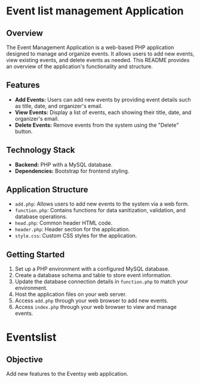 
# Event list management Application

## Overview

The Event Management Application is a web-based PHP application designed to manage and organize events. It allows users to add new events, view existing events, and delete events as needed. This README provides an overview of the application's functionality and structure.

## Features

- **Add Events:** Users can add new events by providing event details such as title, date, and organizer's email.
- **View Events:** Display a list of events, each showing their title, date, and organizer's email.
- **Delete Events:** Remove events from the system using the "Delete" button.

## Technology Stack

- **Backend:** PHP with a MySQL database.
- **Dependencies:** Bootstrap for frontend styling.

## Application Structure

- `add.php`: Allows users to add new events to the system via a web form.
- `function.php`: Contains functions for data sanitization, validation, and database operations.
- `head.php`: Common header HTML code.
- `header.php`: Header section for the application.
- `style.css`: Custom CSS styles for the application.

## Getting Started

1. Set up a PHP environment with a configured MySQL database.
2. Create a database schema and table to store event information.
3. Update the database connection details in `function.php` to match your environment.
4. Host the application files on your web server.
5. Access `add.php` through your web browser to add new events.
6. Access `index.php` through your web browser to view and manage events.
# Eventslist

## Objective
Add new features to the Eventsy web application. 
